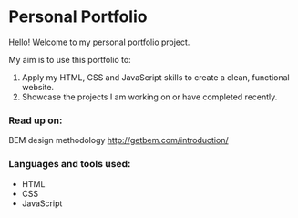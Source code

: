 # Personal Portfolio

Hello! Welcome to my personal portfolio project.

My aim is to use this portfolio to:
1. Apply my HTML, CSS and JavaScript skills to create a clean, functional website.
2. Showcase the projects I am working on or have completed recently.


### Read up on:
BEM design methodology
http://getbem.com/introduction/

### Languages and tools used:
- HTML
- CSS
- JavaScript
